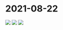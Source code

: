 # 2021-08-22

<image-container>
  <img preview="0" src="http://wangleant.com/turtle-source/IMG_20210822_175458.jpg"/>
</image-container>
<image-container>
  <img preview="0" src="http://wangleant.com/turtle-source/IMG_20210822_175503.jpg"/>
</image-container>
<image-container>
  <img preview="0" src="http://wangleant.com/turtle-source/IMG_20210822_175826.jpg"/>
</image-container>
<video-container>
  <source src="http://wangleant.com/turtle-source/VID_20210822_175620.mp4"/>
</video-container>
<video-container>
  <source src="http://wangleant.com/turtle-source/VID_20210822_180020.mp4"/>
</video-container>